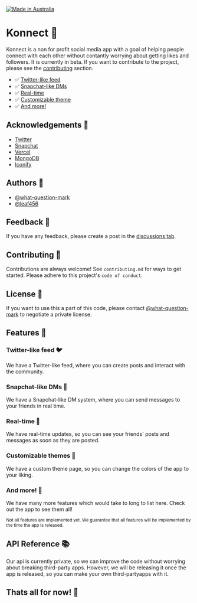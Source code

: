 [![Made in Australia](https://img.shields.io/badge/Made_In-Australia-00843D?labelColor=FFCD00&style=for-the-badge)](https://www.madeinaustralia.com.au/)

# Konnect 📱

Konnect is a non for profit social media app with a goal of helping people connect with each other without contantly worrying about getting likes and followers. It is currently in beta. If you want to contribute to the project, please see the [contributing](#contributing) section.

- ✅ [Twitter-like feed](#twitter-like-feed)
- ✅ [Snapchat-like DMs](#snapchat-like-dms)
- ✅ [Real-time](#real-time)
- ✅ [Customizable theme](#customizable-theme)
- ✅ [And more!](#and-more)


<h2>Acknowledgements 📜</h2>
<ul>
    <li><a href="https://twitter.com/">Twitter</a></li>
    <li><a href="https://snapchat.com/">Snapchat</a></li>
    <li><a href="https://vercel.com/">Vercel</a></li>
    <li><a href="https://www.mongodb.com/">MongoDB</a></li>
    <li><a href="https://iconify.design/">Iconify</a></li>
</ul>


<h2>Authors 👥</h2>
<ul>
    <li><a href="https://www.github.com/what-question-mark">@what-question-mark</a></li>
    <li><a href="https://www.github.com/leaf456">@leaf456</a></li>
</ul> 


<h2>Feedback 📝</h2>
If you have any feedback, please create a post in the <a href="https://github.com/What-Question-Mark/Konnect/discussions/new?category=feedback">discussions tab</a>.


<h2>Contributing 🤝</h2>
Contributions are always welcome!
See <code>contributing.md</code> for ways to get started. Please adhere to this project's <code>code of conduct</code>.


<h2>License 📝</h2>
If you want to use this a part of this code, please contact <a href="https://www.github.com/what-question-mark">@what-question-mark</a> to negotiate a private license.


<h2>Features 🧮</h2>
    
<h3>Twitter-like feed 🐦</h3>
We have a Twitter-like feed, where you can create posts and interact with the community.
    
<h3>Snapchat-like DMs 👻</h3>
We have a Snapchat-like DM system, where you can send messages to your friends in real time.
    
<h3>Real-time 📡</h3>
We have real-time updates, so you can see your friends' posts and messages as soon as they are posted.
    
<h3>Customizable themes 🎨</h3>
We have a custom theme page, so you can change the colors of the app to your liking.
    
<h3>And more! 🎉</h3>
We have many more features which would take to long to list here. Check out the app to see them all!
    
<sub>Not all features are implemented yet. We guarantee that all features will be implemented by the time the app is released.</sub>


<h2>API Reference 📚</h2>

Our api is currently private, so we can improve the code without worrying about breaking third-party apps. However, we will be releasing it once the app is released, so you can make your own third-partyapps with it.


<h2>Thats all for now! 🎉</h2>